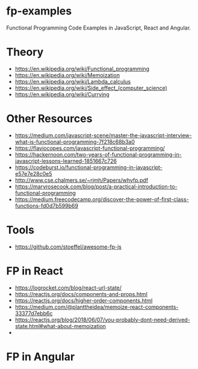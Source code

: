 # fp-examples
Functional Programming Code Examples in JavaScript, React and Angular.

# Theory
- https://en.wikipedia.org/wiki/Functional_programming
- https://en.wikipedia.org/wiki/Memoization
- https://en.wikipedia.org/wiki/Lambda_calculus
- https://en.wikipedia.org/wiki/Side_effect_(computer_science)
- https://en.wikipedia.org/wiki/Currying

# Other Resources
- https://medium.com/javascript-scene/master-the-javascript-interview-what-is-functional-programming-7f218c68b3a0
- https://flaviocopes.com/javascript-functional-programming/
- https://hackernoon.com/two-years-of-functional-programming-in-javascript-lessons-learned-1851667c726
- https://codeburst.io/functional-programming-in-javascript-e57e7e28c0e5
- http://www.cse.chalmers.se/~rjmh/Papers/whyfp.pdf
- https://maryrosecook.com/blog/post/a-practical-introduction-to-functional-programming
- https://medium.freecodecamp.org/discover-the-power-of-first-class-functions-fd0d7b599b69

# Tools
- https://github.com/stoeffel/awesome-fp-js

# FP in React
- https://logrocket.com/blog/react-url-state/
- https://reactjs.org/docs/components-and-props.html
- https://reactjs.org/docs/higher-order-components.html
- https://medium.com/@planttheidea/memoize-react-components-33377d7ebb6c
- https://reactjs.org/blog/2018/06/07/you-probably-dont-need-derived-state.html#what-about-memoization
-

# FP in Angular


